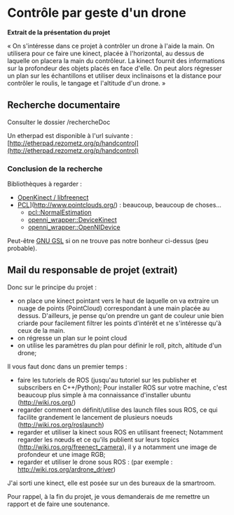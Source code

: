 # Contrôle par geste d'un drone #

**Extrait de la présentation du projet**

« On s'intéresse dans ce projet à contrôler un drone à l'aide la main. On utilisera pour ce faire une kinect, placée à l'horizontal, au dessus de laquelle on placera la main du contrôleur. La kinect fournit des informations sur la profondeur des objets placés en face d'elle. On peut alors régresser un plan sur les échantillons et utiliser deux inclinaisons et la distance pour contrôler le roulis, le tangage et l'altitude d'un drone. »

## Recherche documentaire ##
Consulter le dossier /rechercheDoc

Un etherpad est disponible à l'url suivante : [http://etherpad.rezometz.org/p/handcontrol](http://etherpad.rezometz.org/p/handcontrol)

### Conclusion de la recherche ###

Bibliothèques à regarder :

- [OpenKinect / libfreenect](https://github.com/OpenKinect)
- [PCL](PointCloud)](http://www.pointclouds.org/) : beaucoup, beaucoup de choses...
    * [pcl::NormalEstimation](http://docs.pointclouds.org/trunk/classpcl_1_1_normal_estimation.html)
    * [openni_wrapper::DeviceKinect](http://docs.pointclouds.org/trunk/classopenni__wrapper_1_1_device_kinect.html)
    * [openni_wrapper::OpenNIDevice](http://docs.pointclouds.org/trunk/classopenni__wrapper_1_1_open_n_i_device.html)

Peut-être [GNU GSL](http://www.gnu.org/software/gsl/) si on ne trouve pas notre bonheur ci-dessus (peu probable).

## Mail du responsable de projet (extrait) ##

Donc sur le principe du projet :

- on place une kinect pointant vers le haut de laquelle on va extraire un nuage de points (PointCloud) correspondant à une main placée au dessus. D'ailleurs, je pense qu'on prendre un gant de couleur unie bien criarde pour facilement filtrer les points d'intérêt et ne s'intéresse qu'à ceux de la main.
- on régresse un plan sur le point cloud
- on utilise les paramètres du plan pour définir le roll, pitch, altitude d'un drone;

Il vous faut donc dans un premier temps :
 
- faire les tutoriels de ROS (jusqu'au tutoriel sur les publisher et subscribers en C++/Python); Pour installer ROS sur votre machine, c'est beaucoup plus simple à ma connaissance d'installer ubuntu (http://wiki.ros.org/)
- regarder comment on définit/utilise des launch files sous ROS, ce qui facilite grandement le lancement de plusieurs noeuds (http://wiki.ros.org/roslaunch)
- regarder et utiliser la kinect sous ROS en utilisant freenect;  Notamment regarder les nœuds et ce qu'ils publient sur leurs topics (http://wiki.ros.org/freenect_camera), il y a notamment une image de profondeur et une image RGB;
- regarder et utiliser le drone sous ROS : (par exemple : http://wiki.ros.org/ardrone_driver)

J'ai sorti une kinect, elle est posée sur un des bureaux de la smartroom.

Pour rappel, à la fin du projet, je vous demanderais de me remettre un rapport et de faire une soutenance.
